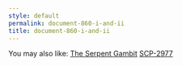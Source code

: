 ```yaml
---
style: default
permalink: document-860-i-and-ii
title: document-860-i-and-ii
---
```

You may also like:
[The Serpent Gambit](http://scp-wiki.net/the-serpent-gambit)
[SCP-2977](http://scp-wiki.net/scp-2977)